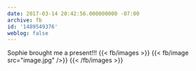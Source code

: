 ```yaml
---
date: 2017-03-14 20:42:56.000000000 -07:00
archive: fb
id: '1489549376'
weblog: false
---
```


Sophie brought me a present!!!
{{< fb/images >}}
{{< fb/image src="image.jpg" />}}
{{< /fb/images >}}
